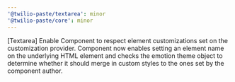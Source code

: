 ```yaml
---
'@twilio-paste/textarea': minor
'@twilio-paste/core': minor
---
```


[Textarea] Enable Component to respect element customizations set on the customization provider. Component now enables setting an element name on the underlying HTML element and checks the emotion theme object to determine whether it should merge in custom styles to the ones set by the component author.
